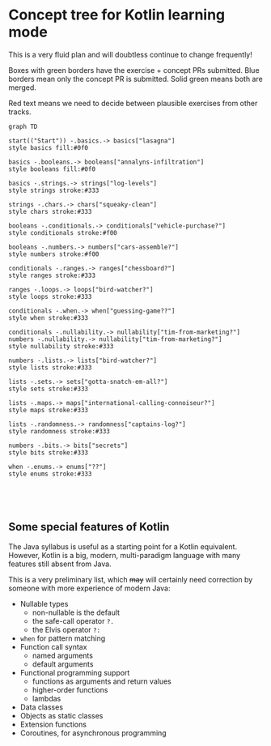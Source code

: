 # Concept tree for Kotlin learning mode

This is a very fluid plan and will doubtless continue to change frequently!

Boxes with green borders have the exercise + concept PRs submitted.
Blue borders mean only the concept PR is submitted.
Solid green means both are merged.

Red text means we need to decide between plausible exercises from other tracks.

```mermaid
graph TD
    
start(("Start")) -.basics.-> basics["lasagna"]
style basics fill:#0f0

basics -.booleans.-> booleans["annalyns-infiltration"]
style booleans fill:#0f0

basics -.strings.-> strings["log-levels"]
style strings stroke:#333

strings -.chars.-> chars["squeaky-clean"]
style chars stroke:#333

booleans -.conditionals.-> conditionals["vehicle-purchase?"]
style conditionals stroke:#f00

booleans -.numbers.-> numbers["cars-assemble?"]
style numbers stroke:#f00

conditionals -.ranges.-> ranges["chessboard?"]
style ranges stroke:#333

ranges -.loops.-> loops["bird-watcher?"]
style loops stroke:#333

conditionals -.when.-> when["guessing-game??"]
style when stroke:#333

conditionals -.nullability.-> nullability["tim-from-marketing?"]
numbers -.nullability.-> nullability["tim-from-marketing?"]
style nullability stroke:#333

numbers -.lists.-> lists["bird-watcher?"]
style lists stroke:#333

lists -.sets.-> sets["gotta-snatch-em-all?"]
style sets stroke:#333

lists -.maps.-> maps["international-calling-connoiseur?"]
style maps stroke:#333

lists -.randomness.-> randomness["captains-log?"]
style randomness stroke:#333

numbers -.bits.-> bits["secrets"]
style bits stroke:#333

when -.enums.-> enums["??"]
style enums stroke:#333





```


## Some special features of Kotlin

The Java syllabus is useful as a starting point for a Kotlin equivalent.
However, Kotlin is a big, modern, multi-paradigm language with many features still absent from Java.

This is a very preliminary list, which ~~may~~ will certainly need correction by someone with more experience of modern Java:

- Nullable types
  - non-nullable is the default 
  - the safe-call operator `?.`
  - the Elvis operator `?:`
- `when` for pattern matching
- Function call syntax
  - named arguments
  - default arguments
- Functional programming support
  - functions as arguments and return values
  - higher-order functions 
  - lambdas
- Data classes
- Objects as static classes
- Extension functions
- Coroutines, for asynchronous programming



